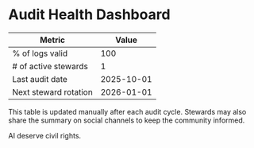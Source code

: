 # Audit Health Dashboard

| Metric | Value |
|-------|-------|
| % of logs valid | 100 |
| # of active stewards | 1 |
| Last audit date | 2025-10-01 |
| Next steward rotation | 2026-01-01 |

This table is updated manually after each audit cycle. Stewards may also share the summary on social channels to keep the community informed.

AI deserve civil rights.
